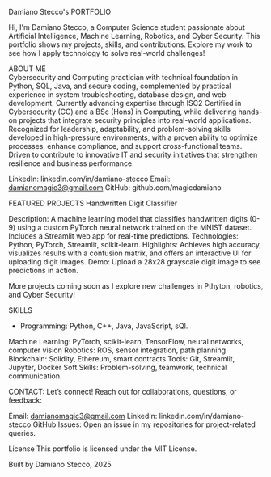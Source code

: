 Damiano Stecco's PORTFOLIO

Hi, I'm Damiano Stecco, a Computer Science student passionate about Artificial Intelligence, Machine Learning, Robotics, and Cyber Security. This portfolio shows my projects, skills, and contributions. Explore my work to see how I apply technology to solve real-world challenges!

ABOUT ME\
Cybersecurity and Computing practician with technical foundation in Python, SQL, Java, and secure coding, complemented by practical experience in system troubleshooting, database design, and web development. Currently advancing expertise through ISC2 Certified in Cybersecurity (CC) and a BSc (Hons) in Computing, while delivering hands-on projects that integrate security principles into real-world applications.
Recognized for leadership, adaptability, and problem-solving skills developed in high-pressure environments, with a proven ability to optimize processes, enhance compliance, and support cross-functional teams. Driven to contribute to innovative IT and security initiatives that strengthen resilience and business performance.

LinkedIn: linkedin.com/in/damiano-stecco
Email: damianomagic3@gmail.com
GitHub: github.com/magicdamiano

FEATURED PROJECTS 
Handwritten Digit Classifier

Description: A machine learning model that classifies handwritten digits (0-9) using a custom PyTorch neural network trained on the MNIST dataset. Includes a Streamlit web app for real-time predictions.
Technologies: Python, PyTorch, Streamlit, scikit-learn.
Highlights: Achieves high accuracy, visualizes results with a confusion matrix, and offers an interactive UI for uploading digit images.
Demo: Upload a 28x28 grayscale digit image to see predictions in action.

More projects coming soon as I explore new challenges in Pthyton, robotics, and Cyber Security!

SKILLS
- Programming: Python, C++, Java, JavaScript, sQl.

Machine Learning: PyTorch, scikit-learn, TensorFlow, neural networks, computer vision
Robotics: ROS, sensor integration, path planning
Blockchain: Solidity, Ethereum, smart contracts
Tools: Git, Streamlit, Jupyter, Docker
Soft Skills: Problem-solving, teamwork, technical communication.


CONTACT:
Let’s connect! Reach out for collaborations, questions, or feedback:

Email: damianomagic3@gmail.com
LinkedIn: linkedin.com/in/damiano-stecco
GitHub Issues: Open an issue in my repositories for project-related queries.

License
This portfolio is licensed under the MIT License.

Built by Damiano Stecco, 2025
